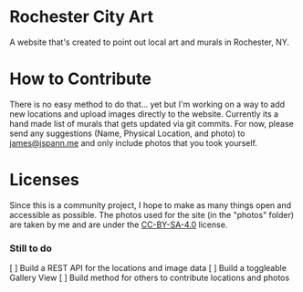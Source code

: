 # Rochester City Art
A website that's created to point out local art and murals in Rochester, NY. 


# How to Contribute
There is no easy method to do that... yet but I'm working on a way to add new locations and upload images directly to the website. Currently its a hand made list of murals that gets updated via git commits. For now, please send any suggestions (Name, Physical Location, and photo) to james@jspann.me and only include photos that you took yourself.

# Licenses
Since this is a community project, I hope to make as many things open and accessible as possible. The photos used for the site (in the "photos" folder) are taken by me and are under the [CC-BY-SA-4.0](https://choosealicense.com/licenses/cc-by-sa-4.0/) license.

### Still to do

[ ] Build a REST API for the locations and image data
[ ] Build a toggleable Gallery View
[ ] Build method for others to contribute locations and photos